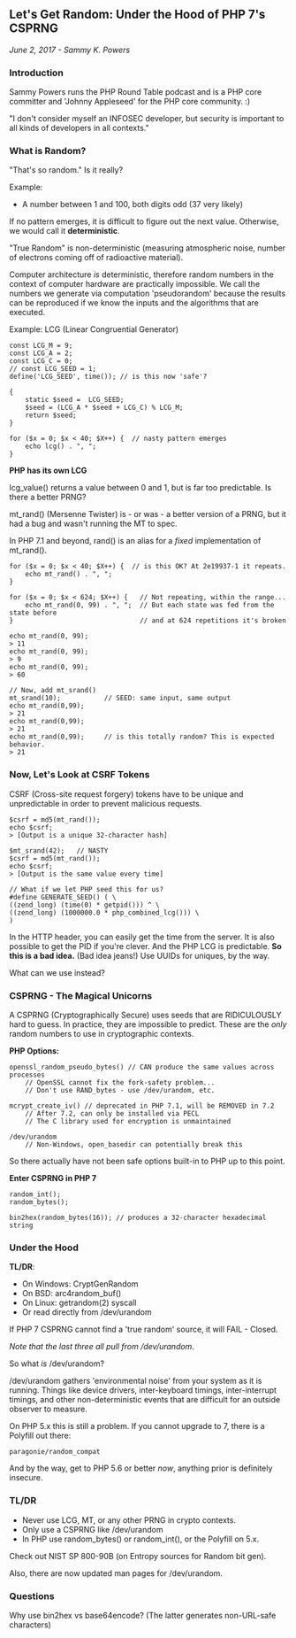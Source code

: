 Let's Get Random: Under the Hood of PHP 7's CSPRNG
--------------------------------------------------

_June 2, 2017 - Sammy K. Powers_

### Introduction

Sammy Powers runs the PHP Round Table podcast and is a PHP core committer and
'Johnny Appleseed' for the PHP core community.  :)

"I don't consider myself an INFOSEC developer, but security is important to
all kinds of developers in all contexts."

### What is Random?

"That's so random." Is it really?

Example:

- A number between 1 and 100, both digits odd (37 very likely)

If no pattern emerges, it is difficult to figure out the next value. Otherwise,
we would call it **deterministic**.

"True Random" is non-deterministic (measuring atmospheric noise, number of
electrons coming off of radioactive material).

Computer architecture _is_ deterministic, therefore random numbers in the
context of computer hardware are practically impossible.  We call the numbers
we generate via computation 'pseudorandom' because the results can be
reproduced if we know the inputs and the algorithms that are executed.

Example: LCG (Linear Congruential Generator)

```
const LCG_M = 9;
const LCG_A = 2;
const LCG_C = 0;
// const LCG_SEED = 1;
define('LCG_SEED', time()); // is this now 'safe'?

{
    static $seed =  LCG_SEED;
    $seed = (LCG_A * $seed + LCG_C) % LCG_M;
    return $seed;
}

for ($x = 0; $x < 40; $X++) {  // nasty pattern emerges
    echo lcg() . ", ";
}
```

**PHP has its own LCG**

lcg_value() returns a value between 0 and 1, but is far too predictable.  Is
there a better PRNG?

mt_rand() (Mersenne Twister) is - or was - a better version of a PRNG, but it
had a bug and wasn't running the MT to spec.

In PHP 7.1 and beyond, rand() is an alias for a _fixed_ implementation of
mt_rand().

```
for ($x = 0; $x < 40; $X++) {  // is this OK? At 2e19937-1 it repeats.
    echo mt_rand() . ", ";
}

for ($x = 0; $x < 624; $X++) {   // Not repeating, within the range...
    echo mt_rand(0, 99) . ", ";  // But each state was fed from the state before
}                                // and at 624 repetitions it's broken

echo mt_rand(0, 99);
> 11
echo mt_rand(0, 99);
> 9
echo mt_rand(0, 99);
> 60

// Now, add mt_srand()
mt_srand(10);           // SEED: same input, same output
echo mt_rand(0,99);
> 21
echo mt_rand(0,99);
> 21
echo mt_rand(0,99);     // is this totally random? This is expected behavior.
> 21
```

### Now, Let's Look at CSRF Tokens

CSRF (Cross-site request forgery) tokens have to be unique and unpredictable in
order to prevent malicious requests.

```
$csrf = md5(mt_rand());
echo $csrf;
> [Output is a unique 32-character hash]

$mt_srand(42);   // NASTY
$csrf = md5(mt_rand());
echo $csrf;
> [Output is the same value every time]

// What if we let PHP seed this for us?
#define GENERATE_SEED() ( \
((zend_long) (time(0) * getpid())) ^ \
((zend_long) (1000000.0 * php_combined_lcg())) \
)
```

In the HTTP header, you can easily get the time from the server.  It is also
possible to get the PID if you're clever.  And the PHP LCG is predictable.
**So this is a bad idea.** (Bad idea jeans!)  Use UUIDs for uniques, by the way.

What can we use instead?

### CSPRNG - The Magical Unicorns

A CSPRNG (Cryptographically Secure) uses seeds that are RIDICULOUSLY hard to
guess.  In practice, they are impossible to predict.  These are the _only_
random numbers to use in cryptographic contexts.

**PHP Options:**

```
openssl_random_pseudo_bytes() // CAN produce the same values across processes
    // OpenSSL cannot fix the fork-safety problem...
    // Don't use RAND_bytes - use /dev/urandom, etc.

mcrypt_create_iv() // deprecated in PHP 7.1, will be REMOVED in 7.2
    // After 7.2, can only be installed via PECL
    // The C library used for encryption is unmaintained

/dev/urandom
    // Non-Windows, open_basedir can potentially break this
```

So there actually have not been safe options built-in to PHP up to this point.

**Enter CSPRNG in PHP 7**

```
random_int();
random_bytes();

bin2hex(random_bytes(16)); // produces a 32-character hexadecimal string
```

### Under the Hood

**TL/DR**:

- On Windows: CryptGenRandom
- On BSD: arc4random_buf()
- On Linux: getrandom(2) syscall
- Or read directly from /dev/urandom

If PHP 7 CSPRNG cannot find a 'true random' source, it will FAIL - Closed.

_Note that the last three all pull from /dev/urandom._

So what _is_ /dev/urandom?

/dev/urandom gathers 'environmental noise' from your system as it is running.
Things like device drivers, inter-keyboard timings, inter-interrupt timings,
and other non-deterministic events that are difficult for an outside observer
to measure.

On PHP 5.x this is still a problem.  If you cannot upgrade to 7, there is a
Polyfill out there:

```
paragonie/random_compat
```

And by the way, get to PHP 5.6 or better _now_, anything prior is definitely
insecure.

### TL/DR

- Never use LCG, MT, or any other PRNG in crypto contexts.
- Only use a CSPRNG like /dev/urandom
- In PHP use random_bytes() or random_int(), or the Polyfill on 5.x.

Check out NIST SP 800-90B (on Entropy sources for Random bit gen).

Also, there are now updated man pages for /dev/urandom.

### Questions

Why use bin2hex vs base64encode? (The latter generates non-URL-safe characters)

